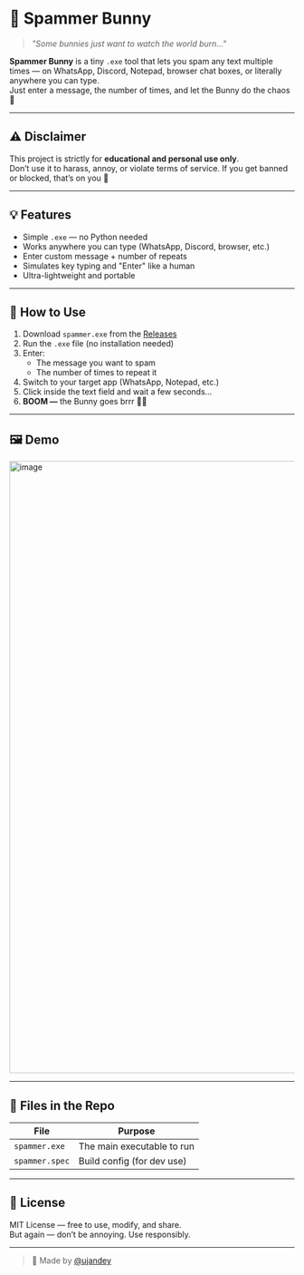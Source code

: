 # 🐰 Spammer Bunny

> _"Some bunnies just want to watch the world burn..."_

**Spammer Bunny** is a tiny `.exe` tool that lets you spam any text multiple times — on WhatsApp, Discord, Notepad, browser chat boxes, or literally anywhere you can type.  
Just enter a message, the number of times, and let the Bunny do the chaos 🧨

---

## ⚠️ Disclaimer

This project is strictly for **educational and personal use only**.  
Don’t use it to harass, annoy, or violate terms of service. If you get banned or blocked, that’s on you 🫠

---

## 💡 Features

- Simple `.exe` — no Python needed  
- Works anywhere you can type (WhatsApp, Discord, browser, etc.)
- Enter custom message + number of repeats
- Simulates key typing and "Enter" like a human
- Ultra-lightweight and portable

---

## 🚀 How to Use

1. Download `spammer.exe` from the [Releases](https://github.com/ujandey/spammer-bunny/releases)
2. Run the `.exe` file (no installation needed)
3. Enter:
   - The message you want to spam
   - The number of times to repeat it
4. Switch to your target app (WhatsApp, Notepad, etc.)
5. Click inside the text field and wait a few seconds...
6. **BOOM —** the Bunny goes brrr 🐇💨

---

## 🖼️ Demo
<img width="1920" height="1080" alt="image" src="https://github.com/user-attachments/assets/8da72fc2-b64b-4c6c-90f0-4d21cf0d528d" />


---

## 📁 Files in the Repo

| File           | Purpose                      |
|----------------|------------------------------|
| `spammer.exe`  | The main executable to run   |
| `spammer.spec` | Build config (for dev use)   |

---

## 📜 License

MIT License — free to use, modify, and share.  
But again — don’t be annoying. Use responsibly.

---

> 🖤 Made by [@ujandey](https://github.com/ujandey)


